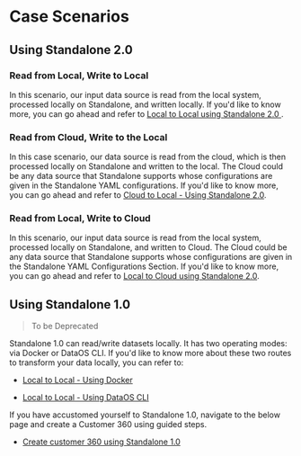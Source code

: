 # Case Scenarios

## Using Standalone 2.0

### Read from Local, Write to Local

In this scenario, our input data source is read from the local system, processed locally on Standalone, and written locally. If you'd like to know more, you can go ahead and refer to
[Local to Local using Standalone 2.0 ](./Local%20to%20Local%20using%20Standalone%202%200/Local%20to%20Local%20using%20Standalone%202%200.md).

### Read from Cloud, Write to the Local

In this case scenario, our data source is read from the cloud, which is then processed locally on Standalone and written to the local. The Cloud could be any data source that Standalone supports whose configurations are given in the Standalone YAML configurations. If you'd like to know more, you can go ahead and refer to
[Cloud to Local - Using Standalone 2.0](./Cloud%20to%20Local%20-%20Using%20Standalone%202%200/Cloud%20to%20Local%20-%20Using%20Standalone%202%200.md).

### Read from Local, Write to Cloud

In this scenario, our input data source is read from the local system, processed locally on Standalone, and written to Cloud. The Cloud could be any data source that Standalone supports whose configurations are given in the Standalone YAML Configurations Section. If you'd like to know more, you can go ahead and refer to
[Local to Cloud using Standalone 2.0](./Local%20to%20Cloud%20using%20Standalone%202%200/Local%20to%20Cloud%20using%20Standalone%202%200.md).

## Using Standalone 1.0

> To be Deprecated

Standalone 1.0 can read/write datasets locally. It has two operating modes: via Docker or DataOS CLI. If you'd like to know more about these two routes to transform your data locally, you can refer to:

- [Local to Local - Using Docker](./Local%20to%20Local%20-%20Using%20Docker.md)

- [Local to Local - Using DataOS CLI](./Local%20to%20Local%20-%20Using%20DataOS%20CLI/Local%20to%20Local%20-%20Using%20DataOS%20CLI.md)

If you have accustomed yourself to Standalone 1.0, navigate to the below page and create a Customer 360 using guided steps.

- [Create customer 360 using Standalone 1.0](./Create%20customer%20360%20using%20Standalone%201%200/Create%20customer%20360%20using%20Standalone%201%200.md)